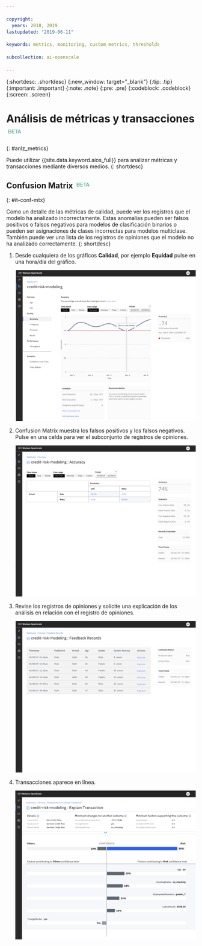 ```yaml
---

copyright:
  years: 2018, 2019
lastupdated: "2019-06-11"

keywords: metrics, monitoring, custom metrics, thresholds

subcollection: ai-openscale

---
```


{:shortdesc: .shortdesc}
{:new_window: target="_blank"}
{:tip: .tip}
{:important: .important}
{:note: .note}
{:pre: .pre}
{:codeblock: .codeblock}
{:screen: .screen}

# Análisis de métricas y transacciones ![etiqueta beta](images/beta.png)
{: #anlz_metrics}

Puede utilizar {{site.data.keyword.aios_full}} para analizar métricas y transacciones mediante diversos medios.
{: shortdesc}

## Confusion Matrix ![etiqueta beta](images/beta.png)
{: #it-conf-mtx}

Como un detalle de las métricas de calidad, puede ver los registros que el modelo ha analizado incorrectamente. Estas anomalías pueden ser falsos positivos o falsos negativos para modelos de clasificación binarios o pueden ser asignaciones de clases incorrectas para modelos multiclase. También puede ver una lista de los registros de opiniones que el modelo no ha analizado correctamente.
{: shortdesc}

1. Desde cualquiera de los gráficos **Calidad**, por ejemplo **Equidad** pulse en una hora/día del gráfico.
    
    ![Lista de transacciones sesgadas](images/Confusion_Matrix_040819.004.png)

1. Confusion Matrix muestra los falsos positivos y los falsos negativos. Pulse en una celda para ver el subconjunto de registros de opiniones.

    ![Lista de transacciones sesgadas](images/Confusion_Matrix_040819.005.png)

1. Revise los registros de opiniones y solicite una explicación de los análisis en relación con el registro de opiniones.

    ![Lista de transacciones sesgadas](images/Confusion_Matrix_040819.006.png)

1. Transacciones aparece en línea.

    ![Lista de transacciones sesgadas](images/Confusion_Matrix_040819.007.png)

